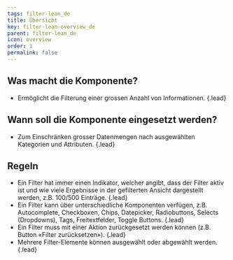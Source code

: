 ```yaml
---
tags: filter-lean_de
title: Übersicht
key: filter-lean-overview_de
parent: filter-lean_de
icon: overview
order: 1
permalink: false  
---
```



## Was macht die Komponente?
* Ermöglicht die Filterung einer grossen Anzahl von Informationen. {.lead}


## Wann soll die Komponente eingesetzt werden? 
* Zum Einschränken grosser Datenmengen nach ausgewählten Kategorien und Attributen. {.lead}


## Regeln
* Ein Filter hat immer einen Indikator, welcher angibt, dass der Filter aktiv ist und wie viele Ergebnisse in der gefilterten Ansicht dargestellt werden, z.B. 100/500 Einträge. {.lead}
* Ein Filter kann über unterschiedliche Komponenten verfügen, z.B. <sbb-link variant="inline" type="button" href="/{{page.lang}}/design-system/lean/components/autocompletion/">Autocomplete</sbb-link>, <sbb-link variant="inline" type="button" href="/{{page.lang}}/design-system/lean/components/checkbox/">Checkboxen</sbb-link>, <sbb-link variant="inline" type="button" href="/{{page.lang}}/design-system/lean/components/chip/">Chips</sbb-link>, <sbb-link variant="inline" type="button" href="/{{page.lang}}/design-system/lean/components/datepicker/">Datepicker</sbb-link>, <sbb-link variant="inline" type="button" href="/{{page.lang}}/design-system/lean/components/radiobutton/">Radiobuttons</sbb-link>, <sbb-link variant="inline" type="button" href="/{{page.lang}}/design-system/lean/components/select">Selects (Dropdowns)</sbb-link>, <sbb-link variant="inline" type="button" href="/{{page.lang}}/design-system/lean/components/tag">Tags</sbb-link>, <sbb-link variant="inline" type="button" href="/{{page.lang}}/design-system/lean/components/textfield/">Freitextfelder</sbb-link>, <sbb-link variant="inline" type="button" href="/{{page.lang}}/design-system/lean/components/toggle/">Toggle Buttons</sbb-link>. {.lead}
* Ein Filter muss mit einer Aktion zurückgesetzt werden können (z.B. Button «Filter zurücksetzen»). {.lead}
* Mehrere Filter-Elemente können ausgewählt oder abgewählt werden. {.lead}
